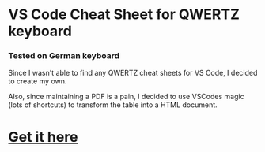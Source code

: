 # VS Code Cheat Sheet for QWERTZ keyboard
### Tested on German keyboard

Since I wasn't able to find any QWERTZ cheat sheets for VS Code, I decided to create my own.

Also, since maintaining a PDF is a pain, I decided to use VSCodes magic (lots of shortcuts) to transform the table into a HTML document.

# [Get it here](https://S-K-Lieren.github.io/vscode-keybindings-cheatsheet-qwertz/)
